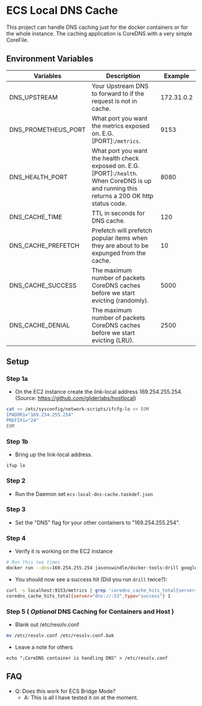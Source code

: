 # ECS Local DNS Cache
This project can handle DNS caching just for the docker containers or for the whole instance.  The caching application is CoreDNS with a very simple CoreFile.

## Environment Variables

| Variables | Description | Example |
| --- | ---   | ---     |
| DNS_UPSTREAM | Your Upstream DNS to forward to if the request is not in cache. | 172.31.0.2 |
| DNS_PROMETHEUS_PORT | What port you want the metrics exposed on. E.G. [PORT]:`/metrics`. | 9153 |
| DNS_HEALTH_PORT | What port you want the health check exposed on. E.G. [PORT]:`/health`. When CoreDNS is up and running this returns a 200 OK http status code. | 8080 |
| DNS_CACHE_TIME | TTL in seconds for DNS cache. | 120 |
| DNS_CACHE_PREFETCH | Prefetch will prefetch popular items when they are about to be expunged from the cache. | 10 |
| DNS_CACHE_SUCCESS | The maximum number of packets CoreDNS caches before we start evicting (randomly). | 5000 |
| DNS_CACHE_DENIAL | The maximum number of packets CoreDNS caches before we start evicting (LRU). | 2500 |

## Setup
### Step 1a

- On the EC2 instance create the link-local address 169.254.255.254. (Source: https://github.com/gliderlabs/hostlocal)

```bash
cat >> /etc/sysconfig/network-scripts/ifcfg-lo << EOM
IPADDR1="169.254.255.254"
PREFIX1="24"
EOM
```

### Step 1b

- Bring up the link-local address.

```
ifup lo
```



### Step 2

- Run the Daemon set `ecs-local-dns-cache.taskdef.json`

### Step 3

- Set the "DNS" flag for your other containers to "169.254.255.254".

### Step 4

- Verify it is working on the EC2 instance

``` bash
# Run this two times
docker run --dns=169.254.255.254 jasonswindle/docker-tools:drill google.com
```

- You should now see a success hit (Did you run `drill` twice?):

```bash
curl -s localhost:9153/metrics | grep 'coredns_cache_hits_total{server="dns://:53",type="success"}'
coredns_cache_hits_total{server="dns://:53",type="success"} 1
```

### Step 5 ( _Optional_ DNS Caching for Containers and Host )

- Blank out /etc/resolv.conf

```bash
mv /etc/resolv.conf /etc/resolv.conf.bak
```

- Leave a note for others

```
echo ";CoreDNS container is handling DNS" > /etc/resolv.conf
```

## FAQ
- Q: Does this work for ECS Bridge Mode?
  - A: This is all I have tested it on at the moment.
